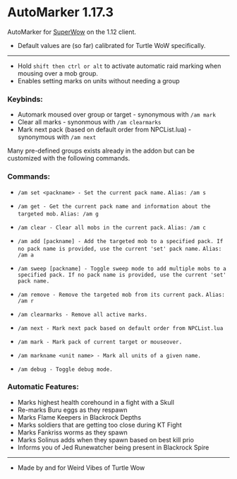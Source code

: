 # AutoMarker 1.17.3
AutoMarker for [SuperWow](https://github.com/balakethelock/SuperWoW/) on the 1.12 client.

* Default values are (so far) calibrated for Turtle WoW specifically.
___

* Hold `shift then ctrl or alt` to activate automatic raid marking when mousing over a mob group.  
* Enables setting marks on units without needing a group

### Keybinds:
* Automark moused over group or target - synonymous with `/am mark`
* Clear all marks - synonmous with `/am clearmarks`
* Mark next pack (based on default order from NPCList.lua) - synonymous with `/am next`

Many pre-defined groups exists already in the addon but can be customized with the following commands.  
### Commands:  

- `/am set <packname> - Set the current pack name.` `Alias: /am s`
- `/am get - Get the current pack name and information about the targeted mob.` `Alias: /am g`
- `/am clear - Clear all mobs in the current pack.` `Alias: /am c`
- `/am add [packname] - Add the targeted mob to a specified pack. If no pack name is provided, use the current 'set' pack name.` `Alias: /am a`
- `/am sweep [packname] - Toggle sweep mode to add multiple mobs to a specified pack. If no pack name is provided, use the current 'set' pack name.`
- `/am remove - Remove the targeted mob from its current pack.` `Alias: /am r`
- `/am clearmarks - Remove all active marks.`
- `/am next - Mark next pack based on default order from NPCList.lua`
- `/am mark - Mark pack of current target or mouseover.`
- `/am markname <unit name> - Mark all units of a given name.`

- `/am debug - Toggle debug mode.`

### Automatic Features:  
* Marks highest health corehound in a fight with a Skull
* Re-marks Buru eggs as they respawn
* Marks Flame Keepers in Blackrock Depths
* Marks soldiers that are getting too close during KT Fight
* Marks Fankriss worms as they spawn
* Marks Solinus adds when they spawn based on best kill prio
* Informs you of Jed Runewatcher being present in Blackrock Spire

___
* Made by and for Weird Vibes of Turtle Wow  
